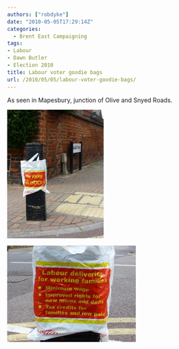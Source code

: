 ```yaml
---
authors: ["robdyke"]
date: "2010-05-05T17:29:14Z"
categories:
  - Brent East Campaigning
tags:
- Labour
- Dawn Butler
- Election 2010
title: Labour voter goodie bags
url: /2010/05/05/labour-voter-goodie-bags/
---
```

As seen in Mapesbury, junction of Olive and Snyed Roads.

[<img class="alignleft size-medium wp-image-333" title="P1000522" src="/pubfiles/2010/05/P1000522-e1273076867823-225x300.jpg" alt="" width="225" height="300" />](/pubfiles/2010/05/P1000522-e1273076867823.jpg)

[<img class="alignleft size-medium wp-image-332" title="P1000523" src="/pubfiles/2010/05/P1000523-300x225.jpg" alt="" width="300" height="225" />](/pubfiles/2010/05/P1000523.jpg)